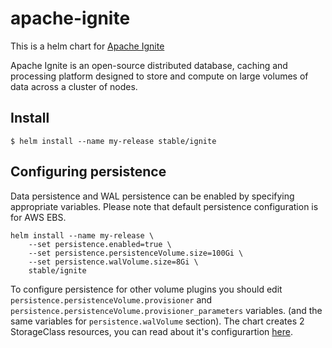 # apache-ignite

This is a helm chart for [Apache Ignite](https://ignite.apache.org/)

Apache Ignite is an open-source distributed database, caching and processing
platform designed to store and compute on large volumes of data across a
cluster of nodes.

## Install

```console
$ helm install --name my-release stable/ignite
```

## Configuring persistence

Data persistence and WAL persistence can be enabled by specifying appropriate
variables. Please note that default persistence configuration is for AWS EBS.

```console
helm install --name my-release \
    --set persistence.enabled=true \
    --set persistence.persistenceVolume.size=100Gi \
    --set persistence.walVolume.size=8Gi \
    stable/ignite
```

To configure persistence for other volume plugins you should edit
`persistence.persistenceVolume.provisioner` and `persistence.persistenceVolume.provisioner_parameters` variables.
(and the same variables for `persistence.walVolume` section). The chart creates 2 StorageClass resources, you can read about it's configurartion [here](https://kubernetes.io/docs/concepts/storage/storage-classes/).
